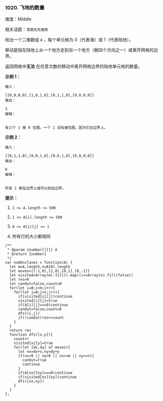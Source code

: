 ### 1020. 飞地的数量

难度：Middle

相关话题：`深度优先搜索`

给出一个二维数组 `A` ，每个单元格为 0（代表海）或 1（代表陆地）。



移动是指在陆地上从一个地方走到另一个地方（朝四个方向之一）或离开网格的边界。



返回网格中**无法** 在任意次数的移动中离开网格边界的陆地单元格的数量。







**示例 1：** 



```
输入：

[[0,0,0,0],[1,0,1,0],[0,1,1,0],[0,0,0,0]]
输出：

3
解释：


有三个 1 被 0 包围。一个 1 没有被包围，因为它在边界上。
```


**示例 2：** 



```
输入：

[[0,1,1,0],[0,0,1,0],[0,0,1,0],[0,0,0,0]]
输出：

0
解释：


所有 1 都在边界上或可以到达边界。
```






**提示：** 




1.  `1 <= A.length <= 500` 

2.  `1 <= A[i].length <= 500` 

3.  `0 <= A[i][j] <= 1` 

4. 所有行的大小都相同




```
/**
 * @param {number[][]} A
 * @return {number}
 */
var numEnclaves = function(A) {
  let m=A.length,n=A[0].length
  let moves=[[-1,0],[1,0],[0,1],[0,-1]]
  let visited=Array(m).fill().map(()=>Array(n).fill(false))
  let res=0
  let canOut=false,count=0
  for(let i=0;i<m;i++){
    for(let j=0;j<n;j++){
      if(visited[i][j])continue
      visited[i][j]=true
      if(A[i][j]===0)continue
      canOut=false;count=0
      dfs([i,j])
      if(!canOut)res+=count
    }
  }
  return res
  function dfs([x,y]){
    count++
    visited[x][y]=true
    for(let [dx,dy] of moves){
      let nx=dx+x,ny=dy+y
      if(nx<0 || ny<0 || nx>=m || ny>=n){
        canOut=true
        continue
      }
      if(A[nx][ny]===0)continue
      if(visited[nx][ny])continue
      dfs([nx,ny])
    }
  }
};
```

